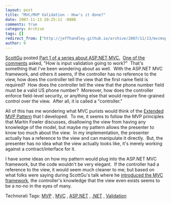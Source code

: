 ```yaml
---
layout: post
title: "MVC/MVP Validation - How's it done?"
date: 2007-11-13 20:25:11 -0800
comments: true
category: Archive
tags: []
redirect_from: ["http://jeffhandley.github.io/archive/2007/11/13/mvcmvp-validation---hows-it-done.aspx"]
author: 0
---
```

<!-- more -->
<p><a href="http://weblogs.asp.net/scottgu" target="_blank">ScottGu</a> posted <a href="http://weblogs.asp.net/scottgu/archive/2007/11/13/asp-net-mvc-framework-part-1.aspx" target="_blank">Part 1 of a series about ASP.NET MVC.</a>  <a href="http://weblogs.asp.net/scottgu/archive/2007/11/13/asp-net-mvc-framework-part-1.aspx#5123608" target="_blank">One of the comments</a> asked, "How is input validation going to work?"  That's something that I've been wondering about as well.  With the ASP.NET MVC framework, and others it seems, if the controller has no reference to the view, how does the controller tell the view that the first name field is required?  How does the controller tell the view that the phone number field must be a valid US phone number?  Moreover, how does the controller enforce field-level security, or anything else that would require fine-grained control over the view.  After all, it is called a "controller."</p>  <p>All of this has me wondering what MVC purists would think of the <a href="http://blog.jeffhandley.com/archive/2007/11/09/an-extended-mvp-pattern-mvp-validation.aspx" target="_blank">Extended MVP Pattern</a> that I developed.  To me, it seems to follow the MVP principles that Martin Fowler discusses, disallowing the view from having any knowledge of the model, but maybe my pattern allows the presenter to know too much about the view.  In my implementation, the presenter actually has a reference to the view and can manipulate it directly.  But, the presenter has no idea what the view actually looks like, it's merely working against a contract/interface for it.</p>  <p>I have some ideas on how my pattern would plug into the ASP.NET MVC framework, but the code wouldn't be very elegant.  If the controller had a reference to the view, it would seem much cleaner to me; but based on what folks were saying during ScottGu's talk where he <a href="http://weblogs.asp.net/scottgu/archive/2007/10/14/asp-net-mvc-framework.aspx" target="_blank">introduced the MVC framework</a>, the controller's knowledge that the view even exists seems to be a no-no in the eyes of many.</p>  <div class="wlWriterSmartContent" id="scid:0767317B-992E-4b12-91E0-4F059A8CECA8:58082aa3-91fb-4620-8efc-3214c1898e30" style="padding-right: 0px; display: inline; padding-left: 0px; padding-bottom: 0px; margin: 0px; padding-top: 0px">Technorati Tags:  		<a href="http://technorati.com/tags/MVP/" rel="tag">MVP</a> 		,  		<a href="http://technorati.com/tags/MVC/" rel="tag">MVC</a> 		,  		<a href="http://technorati.com/tags/ASP.NET/" rel="tag">ASP.NET</a> 		,  		<a href="http://technorati.com/tags/.NET/" rel="tag">.NET</a> 		,  		<a href="http://technorati.com/tags/Validation/" rel="tag">Validation</a> 		</div>

